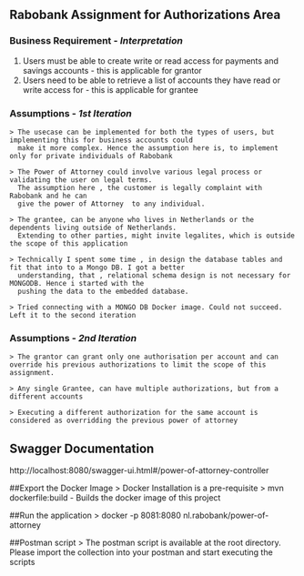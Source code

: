 ## Rabobank Assignment for Authorizations Area

### Business Requirement - *Interpretation*

  1. Users must be able to create write or read access for payments and savings accounts - this is applicable for grantor
  2. Users need to be able to retrieve a list of accounts they have read or write access for - this is applicable for grantee

### Assumptions - *1st Iteration*

	> The usecase can be implemented for both the types of users, but implementing this for business accounts could 
      make it more complex. Hence the assumption here is, to implement only for private individuals of Rabobank

	> The Power of Attorney could involve various legal process or validating the user on legal terms.  
      The assumption here , the customer is legally complaint with Rabobank and he can 
      give the power of Attorney  to any individual.

	> The grantee, can be anyone who lives in Netherlands or the dependents living outside of Netherlands. 
      Extending to other parties, might invite legalites, which is outside the scope of this application
    
    > Technically I spent some time , in design the database tables and fit that into to a Mongo DB. I got a better 
      understanding, that , relational schema design is not necessary for MONGODB. Hence i started with the 
      pushing the data to the embedded database.

    > Tried connecting with a MONGO DB Docker image. Could not succeed. Left it to the second iteration

### Assumptions - *2nd Iteration*
	> The grantor can grant only one authorisation per account and can override his previous authorizations to limit the scope of this assignment.
  
	> Any single Grantee, can have multiple authorizations, but from a different accounts
    
    > Executing a different authorization for the same account is considered as overridding the previous power of attorney
    
## Swagger Documentation
http://localhost:8080/swagger-ui.html#/power-of-attorney-controller

##Export the Docker Image
    > Docker Installation is a pre-requisite
    > mvn dockerfile:build - Builds the docker image of this project

##Run the application
    > docker -p 8081:8080 nl.rabobank/power-of-attorney

##Postman script
    > The postman script is available at the root directory. Please import the collection into your postman and start
      executing the scripts